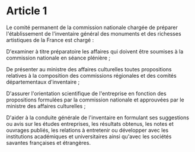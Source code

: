 # Article 1

Le comité permanent de la commission nationale chargée de préparer l'établissement de l'inventaire général des monuments et des richesses artistiques de la France est chargé :

D'examiner à titre préparatoire les affaires qui doivent être soumises à la commission nationale en séance plénière ;

De présenter au ministre des affaires culturelles toutes propositions relatives à la composition des commissions régionales et des comités départementaux d'inventaire ;

D'assurer l'orientation scientifique de l'entreprise en fonction des propositions formulées par la commission nationale et approuvées par le ministre des affaires culturelles ;

D'aider à la conduite générale de l'inventaire en formulant ses suggestions ou avis sur les études entreprises, les résultats obtenus, les notes et ouvrages publiés, les relations à entretenir ou développer avec les institutions académiques et universitaires ainsi qu'avec les sociétés savantes françaises et étrangères.
